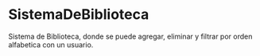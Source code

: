 # SistemaDeBiblioteca
Sistema de Biblioteca, donde se puede agregar, eliminar y filtrar por orden alfabetica con un usuario.
